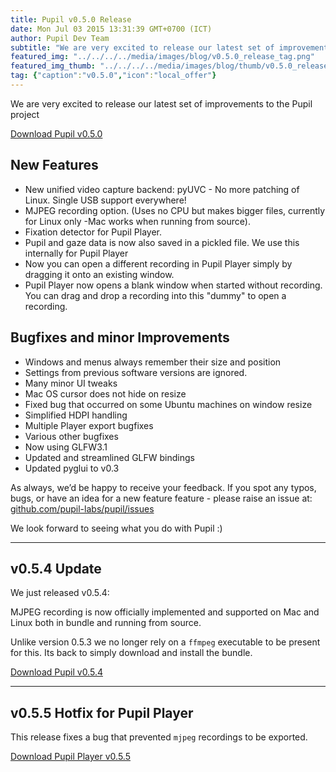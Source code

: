 ```yaml
---
title: Pupil v0.5.0 Release
date: Mon Jul 03 2015 13:31:39 GMT+0700 (ICT)
author: Pupil Dev Team
subtitle: "We are very excited to release our latest set of improvements to the Pupil project with v0.5.x ..."
featured_img: "../../../../media/images/blog/v0.5.0_release_tag.png"
featured_img_thumb: "../../../../media/images/blog/thumb/v0.5.0_release_tag.png"
tag: {"caption":"v0.5.0","icon":"local_offer"}
---
```


We are very excited to release our latest set of improvements to the Pupil project

<a href="https://github.com/pupil-labs/pupil/releases" class="Button">Download Pupil v0.5.0</a>

## New Features

  - New unified video capture backend: pyUVC - No more patching of Linux. Single USB support everywhere!
  - MJPEG recording option. (Uses no CPU but makes bigger files, currently for Linux only -Mac works when running from source).
  - Fixation detector for Pupil Player.
  - Pupil and gaze data is now also saved in a pickled file. We use this internally for Pupil Player
  - Now you can open a different recording in Pupil Player simply by dragging it onto an existing window.
  - Pupil Player now opens a blank window when started without recording. You can drag and drop a recording into this "dummy" to open a recording.


## Bugfixes and minor Improvements

  - Windows and menus always remember their size and position
  - Settings from previous software versions are ignored.
  - Many minor UI tweaks
  - Mac OS cursor does not hide on resize
  - Fixed bug that occurred on some Ubuntu machines on window resize
  - Simplified HDPI handling
  - Multiple Player export bugfixes
  - Various other bugfixes
  - Now using GLFW3.1
  - Updated and streamlined GLFW bindings
  - Updated pyglui to v0.3

As always, we’d be happy to receive your feedback. If you spot any typos, bugs, or have an idea for a new feature feature - please raise an issue at: [github.com/pupil-labs/pupil/issues](https://github.com/pupil-labs/pupil/issues 'issues on github')

We look forward to seeing what you do with Pupil :)

------
 
## v0.5.4 Update

We just released v0.5.4: 

MJPEG recording is now officially implemented and supported on Mac and Linux both in bundle and running from source. 

Unlike version 0.5.3 we no longer rely on a `ffmpeg` executable to be present for this. Its back to simply download and install the bundle.

<a href="https://github.com/pupil-labs/pupil/releases/tag/v0.5.4" class="Button">Download Pupil v0.5.4</a>

------

## v0.5.5 Hotfix for Pupil Player 

This release fixes a bug that prevented `mjpeg` recordings to be exported. 

<a href="https://github.com/pupil-labs/pupil/releases/tag/v0.5.5" class="Button">Download Pupil Player v0.5.5</a>

